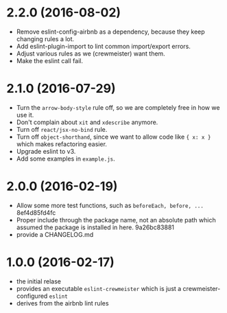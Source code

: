 # 2.2.0 (2016-08-02)
- Remove eslint-config-airbnb as a dependency, because they keep changing rules a lot.
- Add eslint-plugin-import to lint common import/export errors.
- Adjust various rules as we (crewmeister) want them.
- Make the eslint call fail.

# 2.1.0 (2016-07-29)

- Turn the `arrow-body-style` rule off, so we are completely free in how we use it.
- Don't complain about `xit` and `xdescribe` anymore.
- Turn off `react/jsx-no-bind` rule.
- Turn off `object-shorthand`, since we want to allow code like `{ x: x }` which makes refactoring easier.
- Upgrade eslint to v3.
- Add some examples in `example.js`.

# 2.0.0 (2016-02-19)

- Allow some more test functions, such as `beforeEach, before, ...` 8ef4d85fd4fc
- Proper include through the package name, not an absolute path which assumed the package is installed in here. 9a26bc83881 
- provide a CHANGELOG.md

# 1.0.0 (2016-02-17)

- the initial relase
- provides an executable `eslint-crewmeister` which is just a crewmeister-configured `eslint`
- derives from the airbnb lint rules
